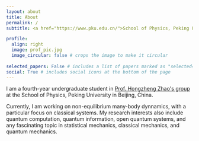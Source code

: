 ```yaml
---
layout: about
title: About
permalink: /
subtitle: <a href="https://www.pku.edu.cn/">School of Physics, Peking University</a>.

profile:
  align: right
  image: prof_pic.jpg
  image_circular: false # crops the image to make it circular
  
selected_papers: False # includes a list of papers marked as "selected={true}"
social: True # includes social icons at the bottom of the page
---
```


I am a fourth-year undergraduate student in [Prof. Hongzheng Zhao's group](https://faculty.pku.edu.cn/zhaohongzheng/zh_CN/index/51480/list/index.htm) at the School of Physics, Peking University in Beijing, China.

Currently, I am working on non-equilibrium many-body dynnamics, with a particular focus on classical systems. My research interests also include quantum computation, quantum information, open quantum systems, and any fascinating topic in statistical mechanics, classical mechanics, and quantum mechanics.
